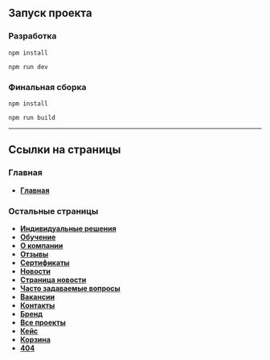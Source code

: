 ## Запуск проекта

### Разработка

`npm install`

`npm run dev`

### Финальная сборка

`npm install`

`npm run build`

---

## Ссылки на страницы

### Главная

- **[Главная](/index.html)**

### Остальные страницы

- **[Индивидуальные решения](/individual-solutions.html)**
- **[Обучение](/education.html)**
- **[О компании](/about.html)**
- **[Отзывы](/reviews.html)**
- **[Сертификаты](/certificates.html)**
- **[Новости](/news.html)**
- **[Страница новости](/article.html)**
- **[Часто задаваемые вопросы](/faq.html)**
- **[Вакансии](/vacancies.html)**
- **[Контакты](/contacts.html)**
- **[Бренд](/brand.html)**
- **[Все проекты](/projects.html)**
- **[Кейс](/project.html)**
- **[Корзина](/cart.html)**
- **[404](/404.html)**
